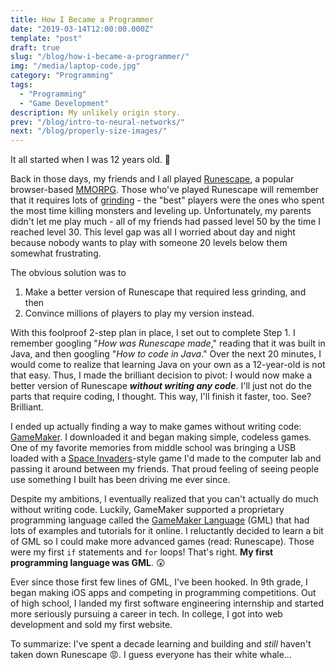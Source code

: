 ```yaml
---
title: How I Became a Programmer
date: "2019-03-14T12:00:00.000Z"
template: "post"
draft: true
slug: "/blog/how-i-became-a-programmer/"
img: "/media/laptop-code.jpg"
category: "Programming"
tags:
  - "Programming"
  - "Game Development"
description: My unlikely origin story.
prev: "/blog/intro-to-neural-networks/"
next: "/blog/properly-size-images/"
---
```


It all started when I was 12 years old. 👶

Back in those days, my friends and I all played [Runescape](https://www.runescape.com), a popular browser-based [MMORPG](https://en.wikipedia.org/wiki/Massively_multiplayer_online_role-playing_game). Those who've played Runescape will remember that it requires lots of [grinding](https://en.wikipedia.org/wiki/Grinding_(gaming)) - the "best" players were the ones who spent the most time killing monsters and leveling up. Unfortunately, my parents didn't let me play much - all of my friends had passed level 50 by the time I reached level 30. This level gap was <span class="crossed-out">all I worried about day and night because nobody wants to play with someone 20 levels below them</span> somewhat frustrating.

The obvious solution was to

1. Make a better version of Runescape that required less grinding, and then
2. Convince millions of players to play my version instead.

With this foolproof 2-step plan in place, I set out to complete Step 1. I remember googling "_How was Runescape made_," reading that it was built in Java, and then googling "_How to code in Java_." Over the next 20 minutes, I would come to realize that learning Java on your own as a 12-year-old is not that easy. Thus, I made the brilliant decision to pivot: I would now make a better version of Runescape **_without writing any code_**. <span class="emph-special">I'll just not do the parts that require coding</span>, I thought. <span class="emph-special">This way, I'll finish it faster, too</span>. See? Brilliant.

I ended up actually finding a way to make games without writing code: [GameMaker](https://www.yoyogames.com/gamemaker). I downloaded it and began making simple, codeless games. One of my favorite memories from middle school was bringing a USB loaded with a [Space Invaders](https://en.wikipedia.org/wiki/Space_Invaders)-style game I'd made to the computer lab and passing it around between my friends. That proud feeling of seeing people use something I built has been driving me ever since.

Despite my ambitions, I eventually realized that you can't actually do much without writing code. Luckily, GameMaker supported a proprietary programming language called the [GameMaker Language](https://docs.yoyogames.com/source/dadiospice/002_reference/001_gml%20language%20overview/) (GML) that had lots of examples and tutorials for it online. I reluctantly decided to learn a bit of GML so I could make more advanced games (read: Runescape). Those were my first `if` statements and `for` loops! That's right. **My first programming language was GML**. 😲

Ever since those first few lines of GML, I've been hooked. In 9th grade, I began making iOS apps and competing in programming competitions. Out of high school, I landed my first software engineering internship and started more seriously pursuing a career in tech. In college, I got into web development and sold my first website.

To summarize: I've spent a decade learning and building and _still_ haven't taken down Runescape 😡. I guess everyone has their white whale...
